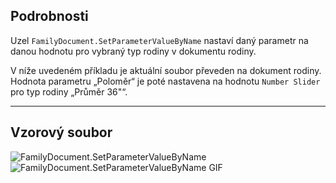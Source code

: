 ## Podrobnosti
Uzel `FamilyDocument.SetParameterValueByName` nastaví daný parametr na danou hodnotu pro vybraný typ rodiny v dokumentu rodiny.

V níže uvedeném příkladu je aktuální soubor převeden na dokument rodiny. Hodnota parametru „Poloměr“ je poté nastavena na hodnotu `Number Slider` pro typ rodiny „Průměr 36"“.
___
## Vzorový soubor

![FamilyDocument.SetParameterValueByName](./Revit.Application.FamilyDocument.SetParameterValueByName_img.jpg)
![FamilyDocument.SetParameterValueByName GIF](./Revit.Application.FamilyDocument.SetParameterValueByName_img2.gif)
